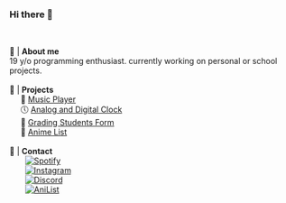 ### **Hi there** 👋
<br>

🤔 | **About me**<br>
19 y/o programming enthusiast. currently working on personal or school projects.
<br><br>
🚀 | **Projects**<br>
&nbsp;&nbsp;&nbsp;&nbsp;&nbsp;🎵 [Music Player](https://github.com/probablymattq/ePlayer)<br>
&nbsp;&nbsp;&nbsp;&nbsp;&nbsp;🕔 [Analog and Digital Clock](https://github.com/probablymattq/Clock)<br>
&nbsp;&nbsp;&nbsp;&nbsp;&nbsp;🎫 [Grading Students Form](https://github.com/probablymattq/Students)<br>
&nbsp;&nbsp;&nbsp;&nbsp;&nbsp;📃 [Anime List](https://github.com/probablymattq/Anilist)
<br><br>
🔗 | **Contact**<br>
&nbsp;&nbsp;&nbsp;&nbsp;&nbsp;&nbsp;&nbsp;[![Spotify](https://img.shields.io/badge/Spotify-1ED760?style=flat-square&logo=spotify&logoColor=white)](https://open.spotify.com/user/31zm6birjhnkvxl4nr7bzv5e3clm?si=6ee8374f65d8447a)<br>
&nbsp;&nbsp;&nbsp;&nbsp;&nbsp;&nbsp;&nbsp;[![Instagram](https://img.shields.io/badge/Instagram-E4405F?style=flat-square&logo=instagram&logoColor=white)](https://www.instagram.com/yourusername/)<br>
&nbsp;&nbsp;&nbsp;&nbsp;&nbsp;&nbsp;&nbsp;[![Discord](https://img.shields.io/badge/Discord-7289DA?style=flat-square&logo=discord&logoColor=white)](https://discord.com/users/390155343373533195)<br>
&nbsp;&nbsp;&nbsp;&nbsp;&nbsp;&nbsp;&nbsp;[![AniList](https://img.shields.io/badge/AniList-03A9F4?style=flat-square&logo=anilist&logoColor=white)](https://anilist.co/user/mattq/)



